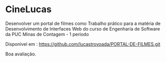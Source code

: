 # CineLucas
Desenvolver um portal de filmes como Trabalho prático para a matéria de Desenvolvimento de Interfaces Web do curso de Engenharia de Software da PUC Minas de Contagem - 1 período


Disponível em : https://github.com/lucastrovoada/PORTAL-DE-FILMES.git

Boa avaliação.
